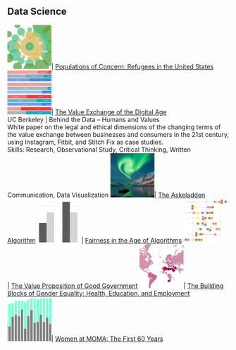 ## Data Science

<img src="images/Picture36.png?raw=true" width = "100"/>| [Populations of Concern: Refugees in the United States](https://www.behance.net/gallery/87351527/Populations-of-Concern-Refugees-in-the-United-States?tracking_source=project_owner_other_projects)
<img src="images/Picture22.png?raw=true" width = "100"/>| [The Value Exchange of the Digital Age](https://medium.com/berkeleyischool/the-value-exchange-of-the-digital-age-9d44ddd2d0c0)<br>UC Berkeley | Behind the Data – Humans and Values<br>White paper on the legal and ethical dimensions of the changing terms of the value exchange between businesses and consumers in the 21st century, using Instagram, Fitbit, and Stitch Fix as case studies.<br>Skills: Research, Observational Study, Critical Thinking, Written Communication, Data Visualization
<img src="images/Picture23.png?raw=true" width = "100"/>| [The Askeladden Algorithm](https://github.com/annacjacobson/207_FinalProject_Askeladden)
<img src="images/Picture24.png?raw=true" width = "100"/>| [Fairness in the Age of Algorithms](https://medium.com/berkeleyischool/fairness-in-the-age-of-algorithms-feb11c56a709)
<img src="images/Picture25.png?raw=true" width = "100"/>| [The Value Proposition of Good Government](https://www.behance.net/gallery/76704737/WDVP-2019-The-Value-Proposition-of-Good-Government)
<img src="images/Picture26.png?raw=true" width = "100"/>| [The Building Blocks of Gender Equality: Health, Education, and Employment](https://datastudio.google.com/u/0/reporting/1tlqT8tm00MX9md_f4DitMSVqWbk-6oK0)
<img src="images/Picture27.png?raw=true" width = "100"/>| [Women at MOMA: The First 60 Years](https://medium.com/berkeleyischool/women-at-moma-the-first-60-years-383d6b98f4f)
